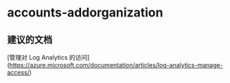 
<properties
    pageTitle="accounts-addorganization"
    description="与在帐户中添加组织相关的问题"
    service="microsoft.operationalinsights"
    resource="operationalinsightsaccounts"
    authors="adoylemsft"
    displayorder=""
    selfHelpType="generic"
    supportTopicIds="32536515"
    resourceTags=""
    productPesIds="15725"
    cloudEnvironments="public, Blackforest, Fairfax"
/>


# accounts-addorganization


## **建议的文档**
[管理对 Log Analytics 的访问] (https://azure.microsoft.com/documentation/articles/log-analytics-manage-access/)


<!--HONumber=Oct16_HO3-->


